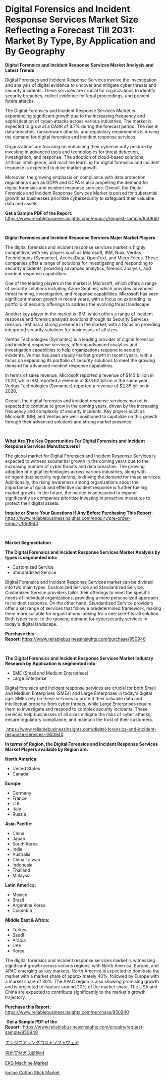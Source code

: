<p><h1>Digital Forensics and Incident Response Services Market Size Reflecting a Forecast Till 2031: Market By Type, By Application and By Geography</h1></p><p><strong>Digital Forensics and Incident Response Services Market Analysis and Latest Trends</strong></p>
<p><p>Digital Forensics and Incident Response Services involve the investigation and analysis of digital evidence to uncover and mitigate cyber threats and security incidents. These services are crucial for organizations to identify security breaches, collect evidence for legal proceedings, and prevent future attacks.</p><p>The Digital Forensics and Incident Response Services Market is experiencing significant growth due to the increasing frequency and sophistication of cyber-attacks across various industries. The market is expected to grow at a CAGR of 8.7% during the forecast period. The rise in data breaches, ransomware attacks, and regulatory requirements is driving the demand for digital forensics and incident response services.</p><p>Organizations are focusing on enhancing their cybersecurity posture by investing in advanced tools and technologies for threat detection, investigation, and response. The adoption of cloud-based solutions, artificial intelligence, and machine learning for digital forensics and incident response is expected to drive market growth.</p><p>Moreover, the growing emphasis on compliance with data protection regulations such as GDPR and CCPA is also propelling the demand for digital forensics and incident response services. Overall, the Digital Forensics and Incident Response Services Market is poised for substantial growth as businesses prioritize cybersecurity to safeguard their valuable data and assets.</p></p>
<p><strong>Get a Sample PDF of the Report:&nbsp;</strong> <a href="https://www.reliablebusinessinsights.com/enquiry/request-sample/950940">https://www.reliablebusinessinsights.com/enquiry/request-sample/950940</a></p>
<p>&nbsp;</p>
<p><strong>Digital Forensics and Incident Response Services Major Market Players</strong></p>
<p><p>The digital forensics and incident response services market is highly competitive, with key players such as Microsoft, IBM, Nuix, Veritas Technologies (Symantec), AccessData, OpenText, and Micro Focus. These companies offer a range of solutions for investigating and responding to security incidents, providing advanced analytics, forensic analysis, and incident response capabilities.</p><p>One of the leading players in the market is Microsoft, which offers a range of security solutions including Azure Sentinel, which provides advanced threat hunting, investigation, and response capabilities. Microsoft has seen significant market growth in recent years, with a focus on expanding its portfolio of security offerings to address the evolving threat landscape.</p><p>Another key player in the market is IBM, which offers a range of incident response and forensic analysis solutions through its Security Services division. IBM has a strong presence in the market, with a focus on providing integrated security solutions for businesses of all sizes.</p><p>Veritas Technologies (Symantec) is a leading provider of digital forensics and incident response services, offering advanced analytics and investigation capabilities to help organizations respond to security incidents. Veritas has seen steady market growth in recent years, with a focus on expanding its portfolio of security solutions to meet the growing demand for advanced incident response capabilities.</p><p>In terms of sales revenue, Microsoft reported a revenue of $143 billion in 2020, while IBM reported a revenue of $73.62 billion in the same year. Veritas Technologies (Symantec) reported a revenue of $2.85 billion in 2020.</p><p>Overall, the digital forensics and incident response services market is expected to continue to grow in the coming years, driven by the increasing frequency and complexity of security incidents. Key players such as Microsoft, IBM, and Veritas are well-positioned to capitalize on this growth through their advanced solutions and strong market presence.</p></p>
<p>&nbsp;</p>
<p><strong>What Are The Key Opportunities For Digital Forensics and Incident Response Services Manufacturers?</strong></p>
<p><p>The global market for Digital Forensics and Incident Response Services is expected to witness substantial growth in the coming years due to the increasing number of cyber threats and data breaches. The growing adoption of digital technologies across various industries, along with stringent data security regulations, is driving the demand for these services. Additionally, the rising awareness among organizations about the importance of quick and effective incident response is further fueling market growth. In the future, the market is anticipated to expand significantly as companies prioritize investing in proactive measures to protect their digital assets.</p></p>
<p><strong>Inquire or Share Your Questions If Any Before Purchasing This Report:</strong> <a href="https://www.reliablebusinessinsights.com/enquiry/pre-order-enquiry/950940">https://www.reliablebusinessinsights.com/enquiry/pre-order-enquiry/950940</a></p>
<p>&nbsp;</p>
<p><strong>Market Segmentation</strong></p>
<p><strong>The Digital Forensics and Incident Response Services Market Analysis by types is segmented into:</strong></p>
<p><ul><li>Customized Service</li><li>Standardized Service</li></ul></p>
<p><p>Digital Forensics and Incident Response Services market can be divided into two main types: Customized Service and Standardized Service. Customized Service providers tailor their offerings to meet the specific needs of individual organizations, providing a more personalized approach to incident response. On the other hand, Standardized Service providers offer a set range of services that follow a predetermined framework, making them more suitable for organizations looking for a one-size-fits-all solution. Both types cater to the growing demand for cybersecurity services in today's digital landscape.</p></p>
<p><strong>Purchase this Report:&nbsp;</strong><a href="https://www.reliablebusinessinsights.com/purchase/950940">https://www.reliablebusinessinsights.com/purchase/950940</a></p>
<p>&nbsp;</p>
<p><strong>The Digital Forensics and Incident Response Services Market Industry Research by Application is segmented into:</strong></p>
<p><ul><li>SME (Small and Medium Enterprises)</li><li>Large Enterprise</li></ul></p>
<p><p>Digital forensics and incident response services are crucial for both Small and Medium Enterprises (SMEs) and Large Enterprises in today's digital age. SMEs rely on these services to protect their valuable data and intellectual property from cyber threats, while Large Enterprises require them to investigate and respond to complex security incidents. These services help businesses of all sizes mitigate the risks of cyber attacks, ensure regulatory compliance, and maintain the trust of their customers.</p></p>
<p><a href="https://www.reliablebusinessinsights.com/digital-forensics-and-incident-response-services-r950940">&nbsp;https://www.reliablebusinessinsights.com/digital-forensics-and-incident-response-services-r950940</a></p>
<p><strong>In terms of Region, the Digital Forensics and Incident Response Services Market Players available by Region are:</strong></p>
<p>
    <p> <strong> North America: </strong>
        <ul>
            <li>United States</li>
            <li>Canada</li>
        </ul>
        </p> 
    <p> <strong> Europe: </strong>
        <ul>
            <li>Germany</li>
            <li>France</li>
            <li>U.K.</li>
            <li>Italy</li>
            <li>Russia</li>
        </ul>
        </p> 
    <p> <strong> Asia-Pacific: </strong>
        <ul>
            <li>China</li>
            <li>Japan</li>
            <li>South Korea</li>
            <li>India</li>
            <li>Australia</li>
            <li>China Taiwan</li>
            <li>Indonesia</li>
            <li>Thailand</li>
            <li>Malaysia</li>
        </ul>
        </p> 
    <p> <strong> Latin America: </strong>
        <ul>
            <li>Mexico</li>
            <li>Brazil</li>
            <li>Argentina Korea</li>
            <li>Colombia</li>
        </ul>
        </p> 
    <p> <strong> Middle East & Africa: </strong>
        <ul>
            <li>Turkey</li>
            <li>Saudi</li>
            <li>Arabia</li>
            <li>UAE</li>
            <li>Korea</li>
        </ul>
    </p>
    </p>
<p><p>The digital forensics and incident response services market is witnessing significant growth across various regions, with North America, Europe, and APAC emerging as key markets. North America is expected to dominate the market with a market share of approximately 40%, followed by Europe with a market share of 30%. The APAC region is also showing promising growth and is projected to capture around 20% of the market share. The USA and China are expected to contribute significantly to the market's growth trajectory.</p></p>
<p><strong>Purchase this Report: </strong><a href="https://www.reliablebusinessinsights.com/purchase/950940">https://www.reliablebusinessinsights.com/purchase/950940</a></p>
<p>&nbsp;<strong>Get a Sample PDF of the Report:&nbsp;&nbsp;</strong><a href="https://www.reliablebusinessinsights.com/enquiry/request-sample/950940">https://www.reliablebusinessinsights.com/enquiry/request-sample/950940</a></p>
<p><strong></strong></p>
<p><p><a href="https://github.com/Alenaieme/Market-Research-Report-List-2/blob/main/9393229173738.md">エンジニアリングコストソフトウェア</a></p><p><a href="https://github.com/klon646/Market-Research-Report-List-2/blob/main/7253385173737.md">液化天然ガス断熱材</a></p><p><a href="https://github.com/huqhwmcs55/Market-Research-Report-List-1/blob/main/ekg-machine-market.md">EKG Machine Market</a></p><p><a href="https://github.com/dancokkoe288/Market-Research-Report-List-1/blob/main/iodine-cotton-stick-market.md">Iodine Cotton Stick Market</a></p></p>